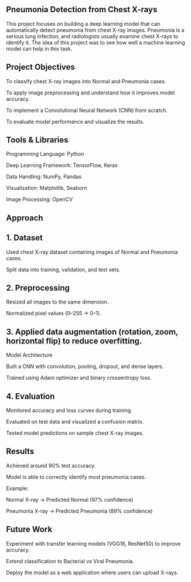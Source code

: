 ## Pneumonia Detection from Chest X-rays
This project focuses on building a deep learning model that can automatically detect pneumonia from chest X-ray images. Pneumonia is a serious lung infection, and radiologists usually examine chest X-rays to identify it. The idea of this project was to see how well a machine learning model can help in this task.

 ## Project Objectives

To classify chest X-ray images into Normal and Pneumonia cases.

To apply image preprocessing and understand how it improves model accuracy.

To implement a Convolutional Neural Network (CNN) from scratch.

To evaluate model performance and visualize the results.

 ## Tools & Libraries

Programming Language: Python

Deep Learning Framework: TensorFlow, Keras

 Data Handling: NumPy, Pandas

 Visualization: Matplotlib, Seaborn

 Image Processing: OpenCV

## Approach

## 1. Dataset
Used chest X-ray dataset containing images of Normal and Pneumonia cases.

Split data into training, validation, and test sets.

## 2. Preprocessing
Resized all images to the same dimension.

Normalized pixel values (0–255 → 0–1).

## 3. Applied data augmentation (rotation, zoom, horizontal flip) to reduce overfitting.
 Model Architecture
 
  Built a CNN with convolution, pooling, dropout, and dense layers.
 
 Trained using Adam optimizer and binary crossentropy loss.
 
## 4. Evaluation
Monitored accuracy and loss curves during training.

Evaluated on test data and visualized a confusion matrix.

Tested model predictions on sample chest X-ray images.

## Results

Achieved around 90% test accuracy.

Model is able to correctly identify most pneumonia cases.

Example:

  Normal X-ray → Predicted Normal (97% confidence)
  
  Pneumonia X-ray → Predicted Pneumonia (89% confidence)

## Future Work

 Experiment with transfer learning models (VGG16, ResNet50) to improve accuracy.
 
Extend classification to Bacterial vs Viral Pneumonia.
 
Deploy the model as a web application where users can upload X-rays.
 
